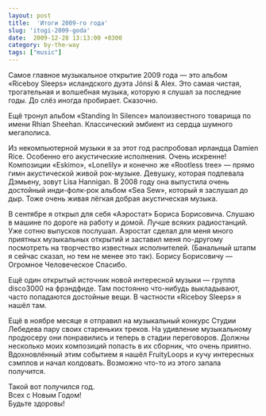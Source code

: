 ```yaml
---
layout: post
title:  'Итоги 2009-го года'
slug: 'itogi-2009-goda'
date:  2009-12-28 13:13:00 +0300
category: by-the-way
tags: ["music"]
---
```


Самое главное музыкальное открытие 2009 года — это альбом «Riceboy Sleeps» исландского дуэта Jónsi & Alex. Это самая чистая, трогательная и волшебная музыка, которую я слушал за последние годы. До слёз иногда пробирает. Сказочно.


Ещё тронул альбом «Standing In Silence» малоизвестного товарища по имени Rhian Sheehan. Классический эмбиент из сердца шумного мегаполиса.


Из некомпьютерной музыки я за этот год распробовал ирландца Damien Rice. Особенно его акустические исполнения. Очень искренне! Композиции «Eskimo», «Lonelily» и конечно же «Rootless tree» — прямо гимн акустической живой рок-музыке. Девушку, которая подпевала Дэмьену, зовут Lisa Hannigan. В 2008 году она выпустила очень достойный инди-фолк-рок альбом «Sea Sew», который я заслушал до дыр. Тоже очень живая лёгкая добрая акустическая музыка.


В сентябре я открыл для себя «Аэростат» Бориса Борисовича. Слушаю в машине по дороге на работу и домой. Лучше всяких радиостанций. Уже сотню выпусков послушал. Аэростат сделал для меня много приятных музыкальных открытий и заставил меня по-другому посмотреть на творчество известных исполнителей. (Банальный штапм я сейчас сказал, но тем не менее это так). Борису Борисовичу — Огромное Человеческое Спасибо.


Ещё один открытый источник новой интересной музыки — группа disco3000 на фрэндфиде. Там постоянно что-нибудь выкладывают, часто попадаются достойные вещи. В частности «Riceboy Sleeps» я нашёл там.


Ещё в ноябре месяце я отправил на музыкальный конкурс Студии Лебедева пару своих стареньких треков. На удивление музыкальному продюсеру они понравились и теперь в стадии переговоров. Должны несколько моих композиций попасть в их сборник, что очень приятно. Вдохновлённый этим событием я нашёл FruityLoops и кучу  интересных сэмплов и начал колдовать. Возможно что-то из этого запала получится.


Такой вот получился год.  
Всех с Новым Годом!  
Будьте здоровы!


